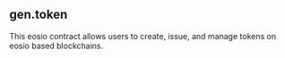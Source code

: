 gen.token
-----------

This eosio contract allows users to create, issue, and manage tokens on
eosio based blockchains.


